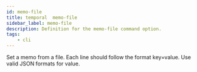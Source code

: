 ```yaml
---
id: memo-file
title: temporal  memo-file
sidebar_label: memo-file
description: Definition for the memo-file command option.
tags:
	- cli
---
```


Set a memo from a file. Each line should follow the format key=value. Use valid JSON formats for value.
